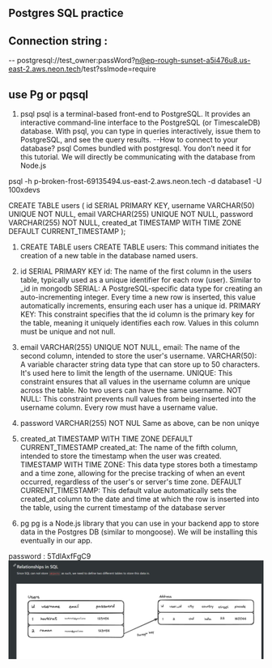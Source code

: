 ## Postgres SQL practice

## Connection string :
-- postgresql://test_owner:passWord?n@ep-rough-sunset-a5i476u8.us-east-2.aws.neon.tech/test?sslmode=require

## use Pg or pqsql
1. psql
psql is a terminal-based front-end to PostgreSQL. It provides an interactive command-line interface to the PostgreSQL (or TimescaleDB) database. With psql, you can type in queries interactively, issue them to PostgreSQL, and see the query results.
--How to connect to your database?
psql Comes bundled with postgresql. You don’t need it for this tutorial. We will directly be communicating with the database from Node.js

psql -h p-broken-frost-69135494.us-east-2.aws.neon.tech -d database1 -U 100xdevs

CREATE TABLE users (
    id SERIAL PRIMARY KEY,
    username VARCHAR(50) UNIQUE NOT NULL,
    email VARCHAR(255) UNIQUE NOT NULL,
    password VARCHAR(255) NOT NULL,
    created_at TIMESTAMP WITH TIME ZONE DEFAULT CURRENT_TIMESTAMP
);


 1. CREATE TABLE users
        CREATE TABLE users: This command initiates the creation of a new table in the database named users.
 2. id SERIAL PRIMARY KEY
        id: The name of the first column in the users table, typically used as a unique identifier for each row (user). Similar to _id in mongodb
        SERIAL: A PostgreSQL-specific data type for creating an auto-incrementing integer. Every time a new row is inserted, this value automatically increments, ensuring each user has a unique id.
        PRIMARY KEY: This constraint specifies that the id column is the primary key for the table, meaning it uniquely identifies each row. Values in this column must be unique and not null.
 3.  email VARCHAR(255) UNIQUE NOT NULL,
        email: The name of the second column, intended to store the user's username.
        VARCHAR(50): A variable character string data type that can store up to 50 characters. It's used here to limit the length of the username.
        UNIQUE: This constraint ensures that all values in the username column are unique across the table. No two users can have the same username.
        NOT NULL: This constraint prevents null values from being inserted into the username column. Every row must have a username value.
4. password VARCHAR(255) NOT NUL
        Same as above, can be non uniqye
 5. created_at TIMESTAMP WITH TIME ZONE DEFAULT CURRENT_TIMESTAMP
        created_at: The name of the fifth column, intended to store the timestamp when the user was created.
        TIMESTAMP WITH TIME ZONE: This data type stores both a timestamp and a time zone, allowing for the precise tracking of when an event occurred, regardless of the user's or server's time zone.
        DEFAULT CURRENT_TIMESTAMP: This default value automatically sets the created_at column to the date and time at which the row is inserted into the table, using the current timestamp of the database server

 
2. pg
pg is a Node.js library that you can use in your backend app to store data in the Postgres DB (similar to mongoose). We will be installing this eventually in our app.

       
password : 5TdlAxfFgC9
![alt text](image.png)